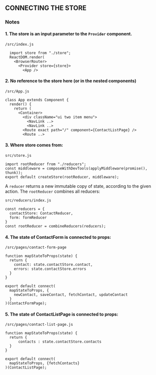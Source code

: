## CONNECTING THE STORE ##

### Notes

#### 1. The store is an input parameter to the `Provider` component.

`/src/index.js`
````
  import store from "./store";
  ReactDOM.render(
    <BrowserRouter>
      <Provider store={store}>
        <App />
````

#### 2. No reference to the store here (or in the nested components)

`/src/App.js`
````
class App extends Component {
  render() {
    return (
      <Container>
        <div className="ui two item menu">
          <NavLink ..>
          <NavLink ..>
        <Route exact path="/" component={ContactListPage} />
        <Route ..>
````

#### 3. Where store comes from:

`src/store.js`
````
import rootReducer from "./reducers";
const middleware = composeWithDevTools(applyMiddleware(promise(), thunk));
export default createStore(rootReducer, middleware);
````

A `reducer` returns a new immutable copy of state, according to the given action.
The `rootReducer` combines all reducers:

`src/reducers/index.js`

````
const reducers = {
  contactStore: ContactReducer,
  form: formReducer
}
const rootReducer = combineReducers(reducers);
````

#### 4. The state of ContactForm is connected to props:

`/src/pages/contact-form-page`
````
function mapStateToProps(state) {
  return {
    contact: state.contactStore.contact,
    errors: state.contactStore.errors
  }
}

export default connect(
  mapStateToProps, {
    newContact, saveContact, fetchContact, updateContact
  }
)(ContactFormPage);
````

#### 5. The state of ContactListPage is connected to props:

`/src/pages/contact-list-page.js`
````
function mapStateToProps(state) {
  return {
      contacts : state.contactStore.contacts
  }
}

export default connect(
  mapStateToProps, {fetchContacts}
)(ContactListPage);
````

